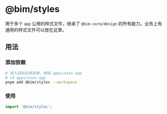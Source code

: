 # @bim/styles

用于多个 `app` 公用的样式文件，继承了 `@bim-core/design` 的所有能力。业务上有通用的样式文件可以放在这里。

## 用法

### 添加依赖

```bash
# 进入目标应用目录，例如 apps/xxxx-app
# cd apps/xxxx-app
pnpm add @bim/styles --workspace
```

### 使用

```ts
import '@bim/styles';
```
